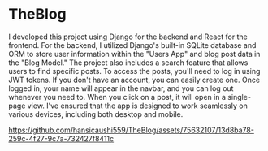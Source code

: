 # TheBlog

I developed this project using Django for the backend and React for the frontend. For the backend, I utilized Django's built-in SQLite database and ORM to store user information within the "Users App" and blog post data in the "Blog Model."
The project also includes a search feature that allows users to find specific posts. To access the posts, you'll need to log in using JWT tokens. If you don't have an account, you can easily create one. Once logged in, your name will appear in the navbar, and you can log out whenever you need to.
When you click on a post, it will open in a single-page view. I've ensured that the app is designed to work seamlessly on various devices, including both desktop and mobile.


https://github.com/hansicaushi559/TheBlog/assets/75632107/13d8ba78-259c-4f27-9c7a-732427f8411c



